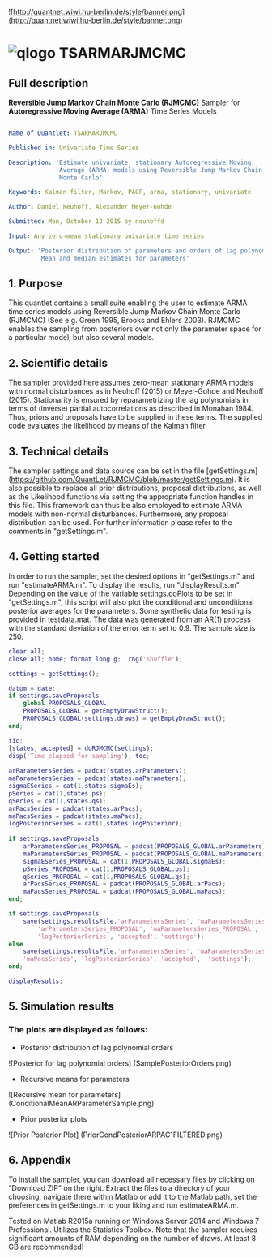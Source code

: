 
![http://quantnet.wiwi.hu-berlin.de/style/banner.png](http://quantnet.wiwi.hu-berlin.de/style/banner.png)

# ![qlogo](http://quantnet.wiwi.hu-berlin.de/graphics/quantlogo.png) **TSARMARJMCMC**


## Full description
__Reversible Jump Markov Chain Monte Carlo (RJMCMC)__ Sampler for __Autoregressive Moving Average (ARMA)__ Time Series Models

```yaml

Name of Quantlet: TSARMARJMCMC

Published in: Univariate Time Series

Description: 'Estimate univariate, stationary Autoregressive Moving 
              Average (ARMA) models using Reversible Jump Markov Chain 
              Monte Carlo'

Keywords: Kalman filter, Markov, PACF, arma, stationary, univariate

Author: Daniel Neuhoff, Alexander Meyer-Gohde

Submitted: Mon, October 12 2015 by neuhoffd

Input: Any zero-mean stationary univariate time series

Output: 'Posterior distribution of parameters and orders of lag polynomials
         Mean and median estimates for parameters'

```

## 1. Purpose
This quantlet contains a small suite enabling the user to estimate ARMA time series models using Reversible Jump Markov Chain Monte Carlo (RJMCMC)
(See e.g. Green 1995, Brooks and Ehlers 2003). RJMCMC enables the sampling from posteriors over not only the parameter space for a particular model,
but also several models.


## 2. Scientific details
The sampler provided here assumes zero-mean stationary ARMA models with normal disturbances as in Neuhoff (2015) or Meyer-Gohde and Neuhoff (2015).
Stationarity is ensured by reparametrizing the lag polynomials in terms of (inverse) partial autocorrelations as described in Monahan 1984.
Thus, priors and proposals have to be supplied in these terms. The supplied code evaluates the likelihood by means of the Kalman filter.


## 3. Technical details
The sampler settings and data source can be set in the file 
[getSettings.m] (https://github.com/QuantLet/RJMCMC/blob/master/getSettings.m).
It is also possible to replace all prior distributions,
proposal distributions, as well as the Likelihood functions via setting the appropriate function handles in this file.
This framework can thus be also employed to estimate ARMA models with non-normal disturbances.
Furthermore, any proposal distribution can be used. For further information please refer to the comments in "getSettings.m".


## 4. Getting started
In order to run the sampler, set the desired options in "getSettings.m" and run "estimateARMA.m". To display the results, run "displayResults.m".
Depending on the value of the variable settings.doPlots to be set in "getSettings.m", this script will also plot the conditional
and unconditional posterior averages for the parameters. Some synthetic data for testing is provided in testdata.mat.
The data was generated from an AR(1) process with the standard deviation of the error term set to 0.9. The sample size is 250.

``` matlab
clear all; 
close all; home; format long g;  rng('shuffle');

settings = getSettings();

datum = date;
if settings.saveProposals
    global PROPOSALS_GLOBAL;
    PROPOSALS_GLOBAL = getEmptyDrawStruct();
    PROPOSALS_GLOBAL(settings.draws) = getEmptyDrawStruct();
end;

tic;
[states, accepted] = doRJMCMC(settings);
disp('Time elapsed for sampling'); toc;
        
arParametersSeries = padcat(states.arParameters);
maParametersSeries = padcat(states.maParameters);
sigmaESeries = cat(1,states.sigmaEs);
pSeries = cat(1,states.ps);
qSeries = cat(1,states.qs);
arPacsSeries = padcat(states.arPacs);
maPacsSeries = padcat(states.maPacs);
logPosteriorSeries = cat(1,states.logPosterior);
        
if settings.saveProposals
    arParametersSeries_PROPOSAL = padcat(PROPOSALS_GLOBAL.arParameters);
    maParametersSeries_PROPOSAL = padcat(PROPOSALS_GLOBAL.maParameters);
    sigmaESeries_PROPOSAL = cat(1,PROPOSALS_GLOBAL.sigmaEs);
    pSeries_PROPOSAL = cat(1,PROPOSALS_GLOBAL.ps);
    qSeries_PROPOSAL = cat(1,PROPOSALS_GLOBAL.qs);
    arPacsSeries_PROPOSAL = padcat(PROPOSALS_GLOBAL.arPacs);
    maPacsSeries_PROPOSAL = padcat(PROPOSALS_GLOBAL.maPacs);
end;

if settings.saveProposals
    save(settings.resultsFile,'arParametersSeries', 'maParametersSeries', 'sigmaESeries', 'pSeries', 'qSeries', 'arPacsSeries','maPacsSeries',...
        'arParametersSeries_PROPOSAL', 'maParametersSeries_PROPOSAL', 'sigmaESeries_PROPOSAL', 'pSeries_PROPOSAL', 'qSeries_PROPOSAL', 'arPacsSeries_PROPOSAL','maPacsSeries_PROPOSAL',...
        'logPosteriorSeries', 'accepted', 'settings');
else            
    save(settings.resultsFile,'arParametersSeries', 'maParametersSeries', 'sigmaESeries', 'pSeries', 'qSeries', 'arPacsSeries',...
    'maPacsSeries', 'logPosteriorSeries', 'accepted',  'settings');
end;  

displayResults;
```

## 5. Simulation results
### The plots are displayed as follows:

* Posterior distribution of lag polynomial orders

![Posterior for lag polynomial orders] (SamplePosteriorOrders.png)

* Recursive means for parameters

![Recursive mean for parameters] (ConditionalMeanARParameterSample.png)

* Prior posterior plots

![Prior Posterior Plot] (PriorCondPosteriorARPAC1FILTERED.png)


## 6. Appendix 
To install the sampler, you can download all necessary files by clicking on "Download ZIP" on the right. Extract the files to a directory
of your choosing, navigate there within Matlab or add it to the Matlab path, set the preferences in getSettings.m to your liking
and run estimateARMA.m.

Tested on Matlab R2015a running on Windows Server 2014 and Windows 7 Professional. Utilizes the Statistics Toolbox.
Note that the sampler requires significant amounts of RAM depending on the number of draws. At least 8 GB are recommended!
